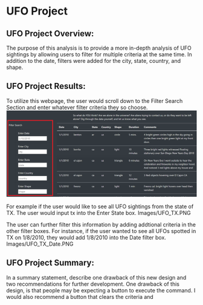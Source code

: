 # **UFO Project** 

## **UFO Project Overview:** 
The purpose of this analysis is to provide a more in-depth analysis of UFO sightings by allowing users to filter for multiple criteria at the same time. In addition to the date, filters were added for the city, state, country, and shape.

## **UFO Project Results:** 

To utilize this webpage, the user would scroll down to the Filter Search Section and enter whatever filter criteria they so choose.
![Full_Page_Image](Images/Full_Page_Image.PNG)


For example if the user would like to see all UFO sightings from the state of TX.  The user would input tx into the Enter State box.
Images/UFO_TX.PNG

The user can further filter this information by adding addtional criteria in the other filter boxes.  For instance, if the user wanted to see all UFOs spotted in TX on 1/8/2010, they would add 1/8/2010 into the Date filter box.
Images/UFO_TX_Date.PNG


## **UFO Project Summary:** 
In a summary statement, describe one drawback of this new design and two recommendations for further development.
One drawback of this design, is that people may be expecting a button to execute the command.
I would also recommend a button that clears the criteria and 
